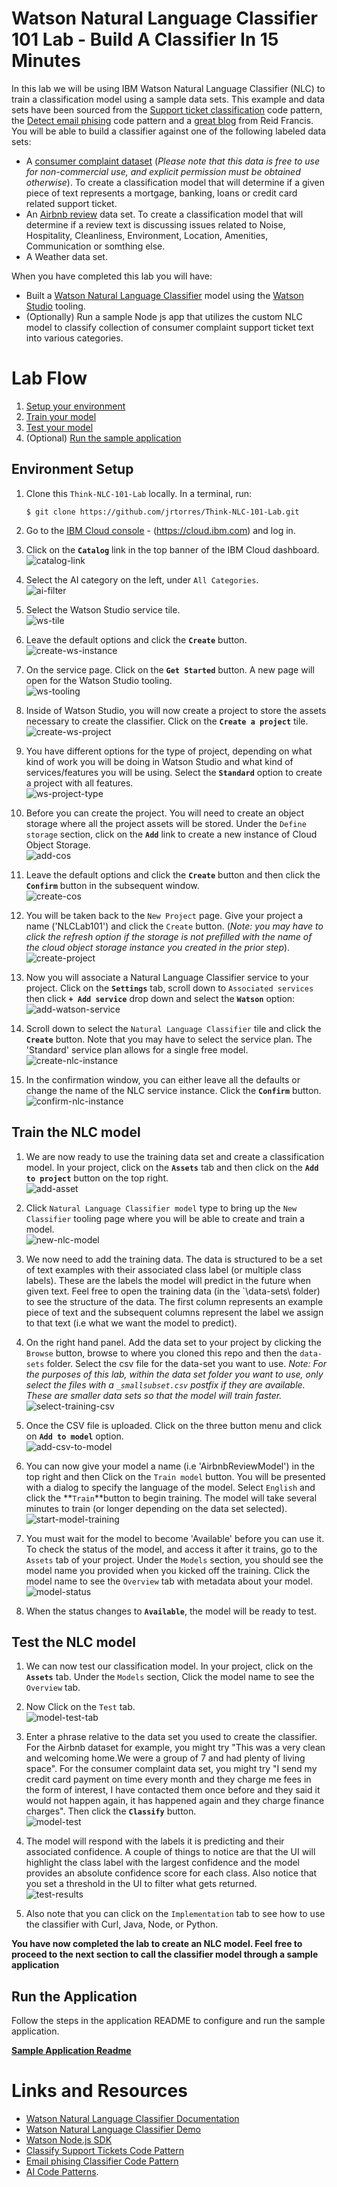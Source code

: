 # Watson Natural Language Classifier 101 Lab - Build A Classifier In 15 Minutes

In this lab we will be using IBM Watson Natural Language Classifier (NLC) to train a classification model using a sample data sets. This example and data sets have been sourced from the [Support ticket classification](https://developer.ibm.com/patterns/watson-studio-nlc-technical-support-ticket-categorization/) code pattern, the [Detect email phising](https://developer.ibm.com/patterns/predict-phishing-attempts-in-email-with-nlc/) code pattern and a [great blog](https://medium.com/ibm-watson/get-started-with-ai-in-15-minutes-28039853e6f3) from Reid Francis. You will be able to build a classifier against one of the following labeled data sets:

* A [consumer complaint dataset](https://www.consumerfinance.gov/data-research/consumer-complaints/#download-the-data) (*Please note that this data is free to use for non-commercial use, and explicit permission must be obtained otherwise*). To create a classification model that will determine if a given piece of text represents a mortgage, banking, loans or credit card related support ticket.
* An [Airbnb review](http://insideairbnb.com/get-the-data.html) data set. To create a classification model that will determine if a review text is discussing issues related to Noise, Hospitality, Cleanliness, Environment, Location, Amenities, Communication or somthing else.
* A Weather data set.

When you have completed this lab you will have:

* Built a [Watson Natural Language Classifier](https://www.ibm.com/watson/services/natural-language-classifier/) model using the [Watson Studio](https://www.ibm.com/cloud/watson-studio) tooling.
* (Optionally) Run a sample Node js app that utilizes the custom NLC model to classify collection of consumer complaint support ticket text into various categories.

# Lab Flow

1. [Setup your environment](#environment-setup)
1. [Train your model](#train-the-nlc-model)
1. [Test your model](#test-the-nlc-model)
1. (Optional) [Run the sample application](#5-run-the-application)

## Environment Setup

1. Clone this `Think-NLC-101-Lab` locally. In a terminal, run:

   ```
   $ git clone https://github.com/jrtorres/Think-NLC-101-Lab.git
   ```

1. Go to the [IBM Cloud console]((https://cloud.ibm.com)) - (https://cloud.ibm.com) and log in.

1. Click on the **`Catalog`** link in the top banner of the IBM Cloud dashboard.  
   ![catalog-link](docs/images/1.png)

1. Select the AI category on the left, under `All Categories`.  
   ![ai-filter](docs/images/2.png)

1. Select the Watson Studio service tile.  
   ![ws-tile](docs/images/3.png)

1. Leave the default options and click the **`Create`** button.  
   ![create-ws-instance](docs/images/4.png)

1. On the service page. Click on the **`Get Started`** button. A new page will open for the Watson Studio tooling.  
   ![ws-tooling](docs/images/5.png)

1. Inside of Watson Studio, you will now create a project to store the assets necessary to create the classifier. Click on the **`Create a project`** tile.  
   ![create-ws-project](docs/images/6.png)

1. You have different options for the type of project, depending on what kind of work you will be doing in Watson Studio and what kind of services/features you will be using. Select the **`Standard`** option to create a project with all features.  
   ![ws-project-type](docs/images/7.png)

1. Before you can create the project. You will need to create an object storage where all the project assets will be stored. Under the `Define storage` section, click on the **`Add`** link to create a new instance of Cloud Object Storage.  
   ![add-cos](docs/images/8.png)

1. Leave the default options and click the **`Create`** button and then click the **`Confirm`** button in the subsequent window.  
   ![create-cos](docs/images/9.png)

1. You will be taken back to the `New Project` page. Give your project a name ('NLCLab101') and click the `Create` button. (*Note: you may have to click the refresh option if the storage is not prefilled with the name of the cloud object storage instance you created in the prior step*).  
   ![create-project](docs/images/11.png)

1. Now you will associate a Natural Language Classifier service to your project. Click on the **`Settings`** tab, scroll down to `Associated services` then click **`+ Add service`** drop down and select the **`Watson`** option:  
   ![add-watson-service](docs/images/12.png)

1. Scroll down to select the `Natural Language Classifier` tile and click the **`Create`** button. Note that you may have to select the service plan. The 'Standard' service plan allows for a single free model.  
   ![create-nlc-instance](docs/images/13.png)

1. In the confirmation window, you can either leave all the defaults or change the name of the NLC service instance. Click the **`Confirm`** button.  
   ![confirm-nlc-instance](docs/images/14.png)

## Train the NLC model

1. We are now ready to use the training data set and create a classification model. In your project, click on the **`Assets`** tab and then click on the **`Add to project`** button on the top right.  
   ![add-asset](docs/images/15.png)

 1. Click `Natural Language Classifier model` type to bring up the `New Classifier` tooling page where you will be able to create and train a model.  
   ![new-nlc-model](docs/images/16.png)

1. We now need to add the training data. The data is structured to be a set of text examples with their associated class label (or multiple class labels). These are the labels the model will predict in the future when given text. Feel free to open the training data (in the `\data-sets\ folder) to see the structure of the data. The first column represents an example piece of text and the subsequent columns represent the label we assign to that text (i.e what we want the model to predict).

1. On the right hand panel. Add the data set to your project by clicking the `Browse` button, browse to where you cloned this repo and then the `data-sets` folder. Select the csv file for the data-set you want to use. *Note: For the purposes of this lab, within the data set folder you want to use, only select the files with a `_smallsubset.csv` postfix if they are available. These are smaller data sets so that the model will train faster.*  
   ![select-training-csv](docs/images/17.png)

1. Once the CSV file is uploaded. Click on the three button menu and click on **`Add to model`** option.  
   ![add-csv-to-model](docs/images/18.png)

1. You can now give your model a name (i.e 'AirbnbReviewModel') in the top right and then Click on the `Train model` button. You will be presented with a dialog to specify the language of the model. Select `English` and click the **`Train`**button to begin training. The model will take several minutes to train (or longer depending on the data set selected).  
   ![start-model-training](docs/images/19.png)

1. You must wait for the model to become 'Available' before you can use it. To check the status of the model, and access it after it trains, go to the `Assets` tab of your project. Under the `Models` section, you should see the model name you provided when you kicked off the training. Click the model name to see the `Overview` tab with metadata about your model.  
   ![model-status](docs/images/21.png)

1. When the status changes to **`Available`**, the model will be ready to test.

## Test the NLC model

1. We can now test our classification model. In your project, click on the **`Assets`** tab. Under the `Models` section, Click the model name to see the `Overview` tab.

1. Now Click on the `Test` tab.  
   ![model-test-tab](docs/images/22.png)

1. Enter a phrase relative to the data set you used to create the classifier. For the Airbnb dataset for example, you might try "This was a very clean and welcoming home.We were a group of 7 and had plenty of living space". For the consumer complaint data set, you might try "I send my credit card payment on time every month and they charge me fees in the form of interest, I have contacted them once before and they said it would not happen again, it has happened again and they charge finance charges". Then click the **`Classify`** button.  
   ![model-test](docs/images/23.png)

1. The model will respond with the labels it is predicting and their associated confidence. A couple of things to notice are that the UI will highlight the class label with the largest confidence and the model provides an absolute confidence score for each class. Also notice that you set a threshold in the UI to filter what gets returned.  
   ![test-results](docs/images/24.png)

1. Also note that you can click on the `Implementation` tab to see how to use the classifier with Curl, Java, Node, or Python.

**You have now completed the lab to create an NLC model. Feel free to proceed to the next section to call the classifier model through a sample application**

## Run the Application

Follow the steps in the application README to configure and run the sample application.

**[Sample Application Readme](server/README.md)**

# Links and Resources

* [Watson Natural Language Classifier Documentation](https://console.bluemix.net/docs/services/natural-language-classifier/getting-started.html#natural-language-classifier)
* [Watson Natural Language Classifier Demo](https://github.com/watson-developer-cloud/natural-language-classifier-nodejs)
* [Watson Node.js SDK](https://github.com/watson-developer-cloud/node-sdk)
* [Classify Support Tickets Code Pattern](https://developer.ibm.com/patterns/watson-studio-nlc-technical-support-ticket-categorization/)
* [Email phising Classifier Code Pattern](https://developer.ibm.com/patterns/predict-phishing-attempts-in-email-with-nlc/)
* [AI Code Patterns](https://developer.ibm.com/technologies/artificial-intelligence/).